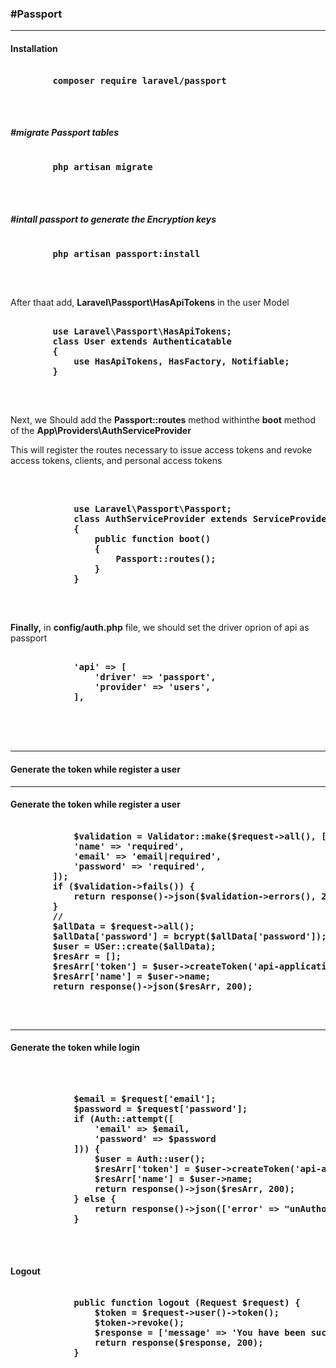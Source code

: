 <h3>#Passport</h3>
    <hr>
    <h4>Installation</h4>
    <pre><b>
        composer require laravel/passport
    </b></pre>
    <br>
    <h5>#migrate Passport tables</h5>
    <pre><b>
        php artisan migrate
    </b></pre>
    <br>
    <h5>#intall passport to generate the Encryption keys</h5>
    <pre><b>
        php artisan passport:install
    </b></pre>
    <br>
    <p>After thaat add, <b>Laravel\Passport\HasApiTokens</b> in the user Model</p>
    <pre><b>
        use Laravel\Passport\HasApiTokens;
        class User extends Authenticatable
        {
            use HasApiTokens, HasFactory, Notifiable;
        }
    </b></pre>
    <br>
    <p>Next, we Should add the <b>Passport::routes</b> method withinthe <b>boot</b> method
        of the <b>App\Providers\AuthServiceProvider</b></p>
    <p>This will register the routes necessary to issue access tokens and revoke access tokens, clients, and personal
        access tokens</p>
    <br>
    <pre><b>
            use Laravel\Passport\Passport;
            class AuthServiceProvider extends ServiceProvider
            {
                public function boot()
                {
                    Passport::routes();
                }
            }
        </b></pre>
    <br>
    <p><b>Finally,</b> in <b>config/auth.php</b> file, we should set the driver oprion of api as passport</p>
    <pre><b>
            'api' => [
                'driver' => 'passport',
                'provider' => 'users',
            ],
    </b></pre>

   <br/>
    <br/>
     <hr/>
    <h4>Generate the token while register a user</h4>
     <hr/>
    <h4>Generate the token while register a user</h4>
    <pre><b>
            $validation = Validator::make($request->all(), [
            'name' => 'required',
            'email' => 'email|required',
            'password' => 'required',
        ]);
        if ($validation->fails()) {
            return response()->json($validation->errors(), 202);//pass the errror as json format
        }
        //
        $allData = $request->all();
        $allData['password'] = bcrypt($allData['password']);
        $user = USer::create($allData);
        $resArr = [];
        $resArr['token'] = $user->createToken('api-application')->accessToken; //generate the access token
        $resArr['name'] = $user->name;
        return response()->json($resArr, 200);
        </b></pre>
    <br>
    <hr>
    <h4>Generate the token while login</h4>
    <br>
    <pre><b>
            $email = $request['email'];
            $password = $request['password'];
            if (Auth::attempt([
                'email' => $email,
                'password' => $password
            ])) {
                $user = Auth::user();
                $resArr['token'] = $user->createToken('api-application')->accessToken;
                $resArr['name'] = $user->name;
                return response()->json($resArr, 200);
            } else {
                return response()->json(['error' => "unAuthorised Access"], 203);
            }
        </b></pre>
    <br>
    <h4>Logout</h4>
    <pre><b>
            public function logout (Request $request) {
                $token = $request->user()->token();
                $token->revoke();
                $response = ['message' => 'You have been successfully logged out!'];
                return response($response, 200);
            }
        </b></pre>
           
        